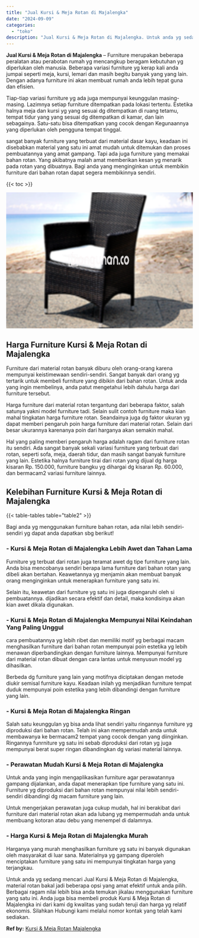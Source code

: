 ```yaml
---
title: "Jual Kursi & Meja Rotan di Majalengka"
date: "2024-09-09"
categories: 
  - "toko"
description: "Jual Kursi & Meja Rotan di Majalengka. Untuk anda yg sedang mencari Jual Kursi & Meja Rotan di Majalengka, material rotan bakal jadi beberapa opsi yang amat..."
---
```


**Jual Kursi & Meja Rotan di Majalengka** – Furniture merupakan beberapa peralatan atau perabotan rumah yg mencangkup beragam kebutuhan yg diperlukan oleh manusia. Beberapa variasi furniture yg kerap kali anda jumpai seperti meja, kursi, lemari dan masih begitu banyak yang yang lain. Dengan adanya furniture ini akan membuat rumah anda lebih tepat guna dan efisien.

Tiap-tiap variasi furniture yg ada juga mempunyai keunggulan masing-masing. Lazimnya setiap furniture ditempatkan pada lokasi tertentu. Estetika halnya meja dan kursi yg yang sesuai dg ditempatkan di ruang tetamu, tempat tidur yang yang sesuai dg ditempatkan di kamar, dan lain sebagainya. Satu-satu bisa ditempatkan yang cocok dengan Kegunaannya yang diperlukan oleh pengguna tempat tinggal.

sangat banyak furniture yang terbuat dari material dasar kayu, keadaan ini disebabkan material yang satu ini amat mudah untuk ditemukan dan proses pembuatannya yang amat gampang. Tapi ada juga furniture yang memakai bahan rotan. Yang akibatnya malah amat memberikan kesan yg menarik pada rotan yang dibuatnya. Bagi anda yang menginginkan untuk membikin furniture dari bahan rotan dapat segera membikinnya sendiri.

{{< toc >}}

![Jual Kursi & Meja Rotan di Majalengka](/images/kursi-meja-rotan-murah34.png)

## Harga Furniture Kursi & Meja Rotan di Majalengka

Furniture dari material rotan banyak diburu oleh orang-orang karena mempunyai keistimewaan sendiri-sendiri. Sangat banyak dari orang yg tertarik untuk membeli furniture yang dibikin dari bahan rotan. Untuk anda yang ingin membelinya, anda patut mengetahui lebih dahulu harga dari furniture tersebut.

Harga furniture dari material rotan tergantung dari beberapa faktor, salah satunya yakni model furniture tadi. Selain sulit contoh furniture maka kian mahal tingkatan harga furniture rotan. Seandainya juga dg faktor ukuran yg dapat memberi pengaruh poin harga furniture dari material rotan. Selain dari besar ukurannya karenanya poin dari harganya akan semakin mahal.

Hal yang paling memberi pengaruh harga adalah ragam dari furniture rotan itu sendiri. Ada sangat banyak sekali variasi furniture yang terbuat dari rotan, seperti sofa, meja, daerah tidur, dan masih sangat banyak furniture yang lain. Estetika halnya furniture tirai dari rotan yang dijual dg harga kisaran Rp. 150.000, furniture bangku yg dihargai dg kisaran Rp. 60.000, dan bermacam2 variasi furniture lainnya.

## Kelebihan Furniture Kursi & Meja Rotan di Majalengka

{{< table-tables table="table2" >}}

Bagi anda yg menggunakan furniture bahan rotan, ada nilai lebih sendiri-sendiri yg dapat anda dapatkan sbg berikut!

### \- Kursi & Meja Rotan di Majalengka Lebih Awet dan Tahan Lama

Furniture yg terbuat dari rotan juga teramat awet dg tipe furniture yang lain. Anda bisa mencobanya sendiri berapa lama furniture dari bahan rotan yang dibeli akan bertahan. Keawetannya yg menjamin akan membuat banyak orang menginginkan untuk menerapkan furniture yang satu ini.

Selain itu, keawetan dari furniture yg satu ini juga dipengaruhi oleh si pembuatannya. dijadikan secara efektif dan detail, maka kondisinya akan kian awet dikala digunakan.

### \- Kursi & Meja Rotan di Majalengka Mempunyai Nilai Keindahan Yang Paling Unggul

cara pembuatannya yg lebih ribet dan memiliki motif yg berbagai macam menghasilkan furniture dari bahan rotan mempunyai poin estetika yg lebih menawan diperbandingkan dengan furniture lainnya. Mempunyai furniture dari material rotan dibuat dengan cara lantas untuk menyusun model yg dihasilkan.

Berbeda dg furniture yang lain yang motifnya diciptakan dengan metode diukir semisal furniture kayu. Keadaan inilah yg menjadikan furniture tempat duduk mempunyai poin estetika yang lebih dibandingi dengan furniture yang lain.

### \- Kursi & Meja Rotan di Majalengka Ringan

Salah satu keunggulan yg bisa anda lihat sendiri yaitu ringannya furniture yg diproduksi dari bahan rotan. Telah ini akan mempermudah anda untuk membawanya ke bermacam2 tempat yang cocok dengan yang diinginkan. Ringannya funrniture yg satu ini sebab diproduksi dari rotan yg juga mempunyai berat super ringan dibandingkan dg variasi material lainnya.

### \- Perawatan Mudah Kursi & Meja Rotan di Majalengka

Untuk anda yang ingin mengaplikasikan furniture agar perawatannya gampang dijalankan, anda dapat menerapkan tipe furniture yang satu ini. Furniture yg diproduksi dari bahan rotan mempunyai nilai lebih sendiri-sendiri dibandingi dg macam furniture yang lain.

Untuk mengerjakan perawatan juga cukup mudah, hal ini berakibat dari furniture dari material rotan akan ada lubang yg mempermudah anda untuk membuang kotoran atau debu yang menempel di dalamnya.

### \- Harga Kursi & Meja Rotan di Majalengka Murah

Harganya yang murah menghasilkan furniture yg satu ini banyak digunakan oleh masyarakat di luar sana. Materialnya yg gampang diperoleh menciptakan furniture yang satu ini mempunyai tingkatan harga yang terjangkau.

Untuk anda yg sedang mencari Jual Kursi & Meja Rotan di Majalengka, material rotan bakal jadi beberapa opsi yang amat efektif untuk anda pilih. Berbagai ragam nilai lebih bisa anda temukan jikalau menggunakan furniture yang satu ini. Anda juga bisa membeli produk Kursi & Meja Rotan di Majalengka ini dari kami dg kwalitas yang sudah teruji dan harga yg relatif ekonomis. Silahkan Hubungi kami melalui nomor kontak yang telah kami sediakan.

**Ref by:** [Kursi & Meja Rotan Majalengka](https://id.wikipedia.org/wiki/Kursi)
